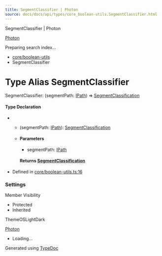 ```yaml
---
title: SegmentClassifier | Photon
source: docs/docs/api/types/core_boolean-utils.SegmentClassifier.html
---
```


SegmentClassifier | Photon

[Photon](../index.html)




Preparing search index...

* [core/boolean-utils](../modules/core_boolean-utils.html)
* SegmentClassifier

# Type Alias SegmentClassifier

SegmentClassifier: (segmentPath: [IPath](../interfaces/core_schema.IPath.html)) => [SegmentClassification](../interfaces/core_boolean-utils.SegmentClassification.html)

#### Type Declaration

* + (segmentPath: [IPath](../interfaces/core_schema.IPath.html)): [SegmentClassification](../interfaces/core_boolean-utils.SegmentClassification.html)
  + #### Parameters

    - segmentPath: [IPath](../interfaces/core_schema.IPath.html)

    #### Returns [SegmentClassification](../interfaces/core_boolean-utils.SegmentClassification.html)

* Defined in [core/boolean-utils.ts:16](https://github.com/mwhite454/photon/blob/main/packages/photon/src/core/boolean-utils.ts#L16)

### Settings

Member Visibility

* Protected
* Inherited

ThemeOSLightDark

[Photon](../index.html)

* Loading...

Generated using [TypeDoc](https://typedoc.org/)
